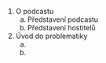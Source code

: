 <ol>
	<li>O podcastu
		<ol>
			<li type="a">Představení podcastu
			<li type="a">Představení hostitelů
		</ol>
	<li>Úvod do problematiky
		<ol>
			<li type="a">
			<li type="a">